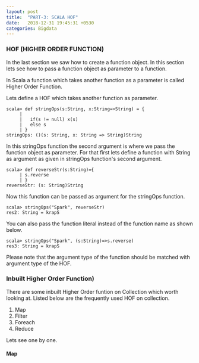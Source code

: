 ```yaml
---
layout: post
title:  "PART-3: SCALA HOF"
date:   2018-12-31 19:45:31 +0530
categories: Bigdata
---
```


### HOF (HIGHER ORDER FUNCTION)

In the last section we saw how to create a function object.
In this section lets see how to pass a function object as parameter to a function.

In Scala a function which takes another function as a parameter is called Higher Order Function.

Lets define a HOF which takes another function as parameter.

```
scala> def stringOps(s:String, x:String=>String) = {
     | 
     |   if(s != null) x(s)
     |   else s
     | }
stringOps: ()(s: String, x: String => String)String
```

In this stringOps function the second argument is where we pass the function object as parameter.
For that first lets define a function with String as argument as given in stringOps function's second argument.

```
scala> def reverseStr(s:String)={
     | s.reverse
     | }
reverseStr: (s: String)String
```

Now this function can be passed as argument for the stringOps function.

```
scala> stringOps("Spark", reverseStr)
res2: String = krapS
```
You can also pass the function literal instead of the function name as shown below.

```
scala> stringOps("Spark", (s:String)=>s.reverse)
res3: String = krapS
```

Please note that the argument type of the function should be matched with argument type of the HOF.


### Inbuilt Higher Order Function)

There are some inbuilt Higher Order funtion on Collection which worth looking at.
Listed below are the frequently used HOF on collection.
1. Map
2. Filter
3. Foreach
4. Reduce

Lets see one by one.

#### Map





